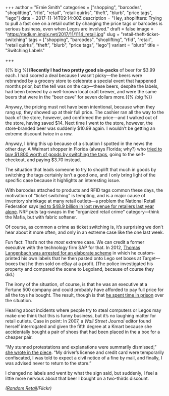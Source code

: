 +++
author = "Ernie Smith"
categories = ["shopping", "barcodes", "shoplifting", "rfid", "retail", "retail quirks", "theft", "blurb", "price tags", "lego"]
date = 2017-11-14T09:14:00Z
description = "Hey, shoplifters: Trying to pull a fast one on a retail outlet by changing the price tags or barcodes is serious business, even when Legos are involved."
draft = false
image = "https://tedium.imgix.net/2017/11/1114_retail.jpg"
slug = "retail-theft-ticket-switching"
tags = ["shopping", "barcodes", "shoplifting", "rfid", "retail", "retail quirks", "theft", "blurb", "price tags", "lego"]
variant = "blurb"
title = "Switching Labels"

+++

{{% big %}}**Recently I had two pretty good six-packs** of beer for $3.99 each. I had scored a deal because I wasn’t picky—the beers were rebranded by a grocery store to celebrate a special event that happened months prior, but the tell was on the cap—these beers, despite the labels, had been brewed by a well-known local craft brewer, and were the same beers that were in the “beer cave” for seven dollars more.{{% /big %}}

Anyway, the pricing must not have been intentional, because when they rang up, they showed up at their full price. The cashier ran all the way to the back of the store, however, and confirmed the price—and I walked out of the store, having saved $14. Next time I went to the store, however, the store-branded beer was suddenly $10.99 again. I wouldn’t be getting an extreme discount twice in a row.

Anyway, I bring this up because of a situation I spotted in the news the other day: A Walmart shopper in Florida (always Florida; why?) who [tried to buy $1,800 worth of goods by switching the tags](http://www.wptv.com/news/region-indian-river-county/vero-beach/cheyenne-west-treasure-coast-woman-switches-tags-to-get-1-800-in-electronics-for-3-70), going to the self-checkout, and paying $3.70 instead.

The situation that leads someone to try to shoplift that much in goods by switching the tags certainly isn’t a good one, and I only bring light of the specific case because it highlights an interesting issue.

With barcodes attached to products and RFID tags common these days, the motivation of “ticket switching” is tempting, and is a major cause of inventory shrinkage at many retail outlets—a problem the National Retail Federation says [led to $48.9 billion in lost revenue for retailers last year alone](https://nrf.com/media/press-releases/nrfuniversity-of-florida-survey-says-retail-shrink-increased-489-billion-2016). NRF puts tag-swaps in the "organized retail crime" category—think the Mafia, but with fabric softener.

Of course, as common a crime as ticket switching is, it’s surprising we don’t hear about it more often, and only in an extreme case like the one last week.

Fun fact: That’s not the *most* extreme case. We can credit a former executive with the technology firm SAP for that. In 2012, [Thomas Langenbach was arrested for an elaborate scheme](https://www.wired.com/2012/05/sap_legoland/) in which he custom-printed his own labels that he then pasted onto Lego set boxes at Target—boxes that he then sold on eBay at a profit. (The police investigated his property and compared the scene to Legoland, because of course they did.)

The irony of the situation, of course, is that he was an executive at a Fortune 500 company and could probably have afforded to pay full price for all the toys he bought. The result, though is that [he spent time in prison](https://www.paloaltoonline.com/news/2013/08/01/sap-palo-alto-vice-president-takes-plea-deal-in-lego-scam) over the situation.

Hearing about incidents where people try to steal computers or Legos may make one think that this is funny business, but it’s no laughing matter for retail outlets. Case in point: In 2007, a *Wall Street Journal* editor found herself interrogated and given the fifth degree at a Kmart because she accidentally bought a pair of shoes that had been placed in the a box for a cheaper pair.

“My stunned protestations and explanations were summarily dismissed,” [she wrote in the piece](https://www.wsj.com/articles/SB119024912866933218). “My driver’s license and credit card were temporarily confiscated, I was told to expect a civil notice of a fine by mail, and finally, I was advised never to return to the store.”

I changed no labels and went by what the sign said, but suddenly, I feel a little more nervous about that beer I bought on a two-thirds discount.

*([Random Retail](https://www.flickr.com/photos/walmart3/14823566388/)/Flickr)*